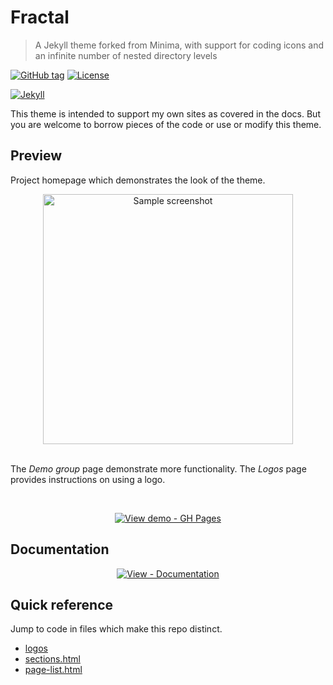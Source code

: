 # Fractal
> A Jekyll theme forked from Minima, with support for coding icons and an infinite number of nested directory levels
 
[![GitHub tag](https://img.shields.io/github/tag/MichaelCurrin/fractal?include_prereleases&sort=semver)](https://github.com/MichaelCurrin/fractal/releases/ "Go to releases on GitHub")
[![License](https://img.shields.io/badge/License-MIT-blue)](/docs/license.md "View license file")

[![Jekyll](https://img.shields.io/badge/Jekyll-4-blue?logo=jekyll&logoColor=white)](https://jekyllrb.com "Go to Jekyll site")

This theme is intended to support my own sites as covered in the docs. But you are welcome to borrow pieces of the code or use or modify this theme.
 

## Preview

Project homepage which demonstrates the look of the theme.

<div align="center">
    <a href="https://michaelcurrin.github.io/fractal/">
        <img src="/sample.png" alt="Sample screenshot" title="Go to website" width="400" />
    </a>
</div>

<br>

The _Demo group_ page demonstrate more functionality. The _Logos_ page provides instructions on using a logo.
 
<br>
 
<div align="center">

[![View demo - GH Pages](https://img.shields.io/badge/View_demo-GH_Pages-2ea44f?style=for-the-badge)](https://michaelcurrin.github.io/fractal/)

</div>


## Documentation

<div align="center">

[![View - Documentation](https://img.shields.io/badge/View-Documentation-blue?style=for-the-badge)](/docs/)

</div>


## Quick reference

Jump to code in files which make this repo distinct.

- [logos](/_includes/logos/)
- [sections.html](/_includes/structure/sections.html)
- [page-list.html](/_includes/structure/page-list.html)

